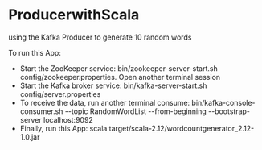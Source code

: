 # ProducerwithScala
using the Kafka Producer to generate 10 random words

To run this App: 
- Start the ZooKeeper service: bin/zookeeper-server-start.sh config/zookeeper.properties. Open another terminal session
- Start the Kafka broker service: bin/kafka-server-start.sh config/server.properties
- To receive the data, run  another terminal consume: bin/kafka-console-consumer.sh --topic RandomWordList --from-beginning --bootstrap-server localhost:9092
- Finally, run this App: scala target/scala-2.12/wordcountgenerator_2.12-1.0.jar
